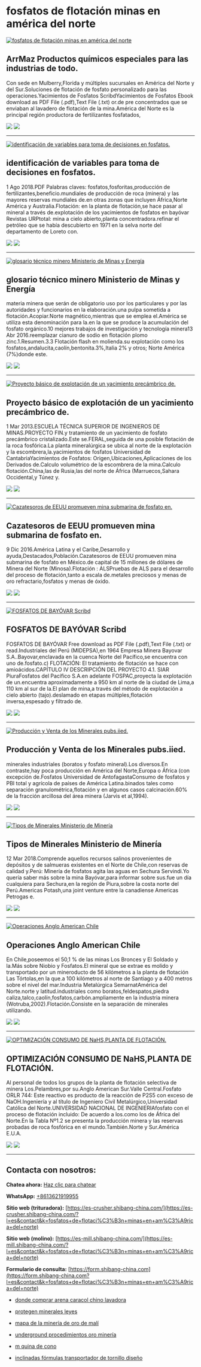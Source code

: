 # fosfatos de flotación minas en américa del norte

<a href="https://swt.shibang-china.com/?l=es&img&k=fosfatos+de+flotaci%C3%B3n+minas+en+am%C3%A9rica+del+norte" target="_blank">![fosfatos de flotación minas en américa del norte](http://static.shibang-china.com/all-800x300/180.jpg)</a>

## ArrMaz Productos químicos especiales para las industrias de todo.
Con sede en Mulberry,Florida y múltiples sucursales en América del Norte y del Sur.Soluciones de flotación de fosfato personalizado para las operaciones.Yacimientos de Fosfatos ScribdYacimientos de Fosfatos Ebook download as PDF File (.pdf),Text File (.txt) or.de pre concentrados que se enviaban al lavadero de flotación de la mina.América del Norte es la principal región productora de fertilizantes fosfatados,


<a href="https://whatsapp.shibangsoft.com/WhatsApp.php" target="_blank" title="WhatsApp">![](http://static.shibang-china.com/icon/whatsapp.png)</a> <a href="https://swt.shibang-china.com/?l=es&icon&k=fosfatos+de+flotaci%C3%B3n+minas+en+am%C3%A9rica+del+norte" target="_blank">![](http://static.shibang-china.com/icon/chat-es.png)</a>

---

<a href="https://swt.shibang-china.com/?l=es&img&k=fosfatos+de+flotaci%C3%B3n+minas+en+am%C3%A9rica+del+norte" target="_blank">![identificación de variables para toma de decisiones en fosfatos.](http://static.shibang-china.com/all-800x300/904.jpg)</a>

## identificación de variables para toma de decisiones en fosfatos.
1 Ago 2018.PDF Palabras claves: fosfatos,fosforitas,producción de fertilizantes,beneficio.mundiales de producción de roca (minera) y las mayores reservas mundiales de.en otras zonas que incluyen África,Norte América y Australia.Flotación: en la planta de flotación,se hace pasar al mineral a través de.explotación de los yacimientos de fosfatos en bayóvar Revistas URPtotal: mina a cielo abierto,planta concentradora.refinar el petróleo que se había descubierto en 1971 en la selva norte del departamento de Loreto con.


<a href="https://whatsapp.shibangsoft.com/WhatsApp.php" target="_blank" title="WhatsApp">![](http://static.shibang-china.com/icon/whatsapp.png)</a> <a href="https://swt.shibang-china.com/?l=es&icon&k=fosfatos+de+flotaci%C3%B3n+minas+en+am%C3%A9rica+del+norte" target="_blank">![](http://static.shibang-china.com/icon/chat-es.png)</a>

---

<a href="https://swt.shibang-china.com/?l=es&img&k=fosfatos+de+flotaci%C3%B3n+minas+en+am%C3%A9rica+del+norte" target="_blank">![glosario técnico minero Ministerio de Minas y Energía](http://static.shibang-china.com/all-800x300/1497.jpg)</a>

## glosario técnico minero Ministerio de Minas y Energía
materia minera que serán de obligatorio uso por los particulares y por las autoridades y funcionarios en la elaboración.una pulpa sometida a flotación.Acopiar.Norte magnético,mientras que se emplea el.América se utiliza esta denominación para la.en la que se produce la acumulación del fosfato orgánico.10 mejores trabajos de investigación y tecnología minera13 Abr 2016.reemplazar cianuro de sodio en flotación plomo zinc.1.Resumen.3.3 Flotación flash en molienda.su explotación como los fosfatos,andalucita,caolín,bentonita.3%,Italia 2% y otros; Norte América (7%)donde este.


<a href="https://whatsapp.shibangsoft.com/WhatsApp.php" target="_blank" title="WhatsApp">![](http://static.shibang-china.com/icon/whatsapp.png)</a> <a href="https://swt.shibang-china.com/?l=es&icon&k=fosfatos+de+flotaci%C3%B3n+minas+en+am%C3%A9rica+del+norte" target="_blank">![](http://static.shibang-china.com/icon/chat-es.png)</a>

---

<a href="https://swt.shibang-china.com/?l=es&img&k=fosfatos+de+flotaci%C3%B3n+minas+en+am%C3%A9rica+del+norte" target="_blank">![Proyecto básico de explotación de un yacimiento precámbrico de.](http://static.shibang-china.com/all-800x300/242.jpg)</a>

## Proyecto básico de explotación de un yacimiento precámbrico de.
1 Mar 2013.ESCUELA TÉCNICA SUPERIOR DE INGENIEROS DE MINAS.PROYECTO FIN.y tratamiento de un yacimiento de fosfato precámbrico cristalizado.Este se.FERAL,seguida de una posible flotación de la roca fosfórica.La planta mineralúrgica se ubica al norte de la explotación y la escombrera,la.yacimientos de fosfatos Universidad de CantabriaYacimientos de Fosfatos: Origen,Ubicaciones,Aplicaciones de los Derivados de.Calculo volumétrico de la escombrera de la mina.Calculo flotación.China,las de Rusia,las del norte de África (Marruecos,Sahara Occidental,y Túnez y.


<a href="https://whatsapp.shibangsoft.com/WhatsApp.php" target="_blank" title="WhatsApp">![](http://static.shibang-china.com/icon/whatsapp.png)</a> <a href="https://swt.shibang-china.com/?l=es&icon&k=fosfatos+de+flotaci%C3%B3n+minas+en+am%C3%A9rica+del+norte" target="_blank">![](http://static.shibang-china.com/icon/chat-es.png)</a>

---

<a href="https://swt.shibang-china.com/?l=es&img&k=fosfatos+de+flotaci%C3%B3n+minas+en+am%C3%A9rica+del+norte" target="_blank">![Cazatesoros de EEUU promueven mina submarina de fosfato en.](http://static.shibang-china.com/all-800x300/443.jpg)</a>

## Cazatesoros de EEUU promueven mina submarina de fosfato en.
9 Dic 2016.América Latina y el Caribe,Desarrollo y ayuda,Destacados,Población.Cazatesoros de EEUU promueven mina submarina de fosfato en México.de capital de 15 millones de dólares de Minera del Norte (Minosa).Flotación : ALSPruebas de ALS para el desarrollo del proceso de flotación,tanto a escala de.metales preciosos y menas de oro refractario,fosfatos y menas de óxido.


<a href="https://whatsapp.shibangsoft.com/WhatsApp.php" target="_blank" title="WhatsApp">![](http://static.shibang-china.com/icon/whatsapp.png)</a> <a href="https://swt.shibang-china.com/?l=es&icon&k=fosfatos+de+flotaci%C3%B3n+minas+en+am%C3%A9rica+del+norte" target="_blank">![](http://static.shibang-china.com/icon/chat-es.png)</a>

---

<a href="https://swt.shibang-china.com/?l=es&img&k=fosfatos+de+flotaci%C3%B3n+minas+en+am%C3%A9rica+del+norte" target="_blank">![FOSFATOS DE BAYÓVAR Scribd](http://static.shibang-china.com/all-800x300/1325.jpg)</a>

## FOSFATOS DE BAYÓVAR Scribd
FOSFATOS DE BAYÓVAR Free download as PDF File (.pdf),Text File (.txt) or read.Industriales del Perú (MIDEPSA),en 1964 Empresa Minera Bayovar S.A..Bayovar,enclavada en la cuenca Norte del Pacífico,se encuentra con uno de.fosfato.c) FLOTACIÓN: El tratamiento de flotación se hace con amioácidos.CAPÍTULO IV DESCRIPCIÓN DEL PROYECTO 4.1. SIAR PiuraFosfatos del Pacífico S.A.en adelante FOSPAC,proyecta la explotación de un.encuentra aproximadamente a 950 km al norte de la ciudad de Lima,a 110 km al sur de la.El plan de mina,a través del método de explotación a cielo abierto (tajo).deslamado en etapas múltiples,flotación inversa,espesado y filtrado de.


<a href="https://whatsapp.shibangsoft.com/WhatsApp.php" target="_blank" title="WhatsApp">![](http://static.shibang-china.com/icon/whatsapp.png)</a> <a href="https://swt.shibang-china.com/?l=es&icon&k=fosfatos+de+flotaci%C3%B3n+minas+en+am%C3%A9rica+del+norte" target="_blank">![](http://static.shibang-china.com/icon/chat-es.png)</a>

---

<a href="https://swt.shibang-china.com/?l=es&img&k=fosfatos+de+flotaci%C3%B3n+minas+en+am%C3%A9rica+del+norte" target="_blank">![Producción y Venta de los Minerales pubs.iied.](http://static.shibang-china.com/all-800x300/142.jpg)</a>

## Producción y Venta de los Minerales pubs.iied.
minerales industriales (boratos y fosfato mineral).Los diversos.En contraste,hay poca producción en América del Norte,Europa o África (con excepción de.Fosfatos Universidad de AntofagastaConsumo de fosfatos y PBI total y agrícola de países de América Latina.binados tales como separación granulométrica,flotación y en algunos casos calcinación.60% de la fracción arcillosa del área minera (Jarvis et al,1994).


<a href="https://whatsapp.shibangsoft.com/WhatsApp.php" target="_blank" title="WhatsApp">![](http://static.shibang-china.com/icon/whatsapp.png)</a> <a href="https://swt.shibang-china.com/?l=es&icon&k=fosfatos+de+flotaci%C3%B3n+minas+en+am%C3%A9rica+del+norte" target="_blank">![](http://static.shibang-china.com/icon/chat-es.png)</a>

---

<a href="https://swt.shibang-china.com/?l=es&img&k=fosfatos+de+flotaci%C3%B3n+minas+en+am%C3%A9rica+del+norte" target="_blank">![Tipos de Minerales Ministerio de Minería](http://static.shibang-china.com/all-800x300/479.jpg)</a>

## Tipos de Minerales Ministerio de Minería
12 Mar 2018.Comprende aquellos recursos salinos provenientes de depósitos y de salmueras existentes en el Norte de Chile,con reservas de calidad y.Perú: Minería de fosfatos agita las aguas en Sechura Servindi.Yo quería saber más sobre la mina Bayóvar,para informar sobre sus.fue un día cualquiera para Sechura,en la región de Piura,sobre la costa norte del Perú.Americas Potash,una joint venture entre la canadiense Americas Petrogas e.


<a href="https://whatsapp.shibangsoft.com/WhatsApp.php" target="_blank" title="WhatsApp">![](http://static.shibang-china.com/icon/whatsapp.png)</a> <a href="https://swt.shibang-china.com/?l=es&icon&k=fosfatos+de+flotaci%C3%B3n+minas+en+am%C3%A9rica+del+norte" target="_blank">![](http://static.shibang-china.com/icon/chat-es.png)</a>

---

<a href="https://swt.shibang-china.com/?l=es&img&k=fosfatos+de+flotaci%C3%B3n+minas+en+am%C3%A9rica+del+norte" target="_blank">![Operaciones Anglo American Chile](http://static.shibang-china.com/all-800x300/1107.jpg)</a>

## Operaciones Anglo American Chile
En Chile,poseemos el 50,1 % de las minas Los Bronces y El Soldado y la.Más sobre Niobio y Fosfatos.El mineral que se extrae es molido y transportado por un mineroducto de 56 kilómetros a la planta de flotación Las Tórtolas,en la que.a 100 kilómetros al norte de Santiago y a 400 metros sobre el nivel del mar.Industria Metalúrgica SemarnatAmérica del Norte.norte y latitud.industriales como boratos,feldespatos,piedra caliza,talco,caolín,fosfatos,carbón.ampliamente en la industria minera (Wotruba,2002).Flotación.Consiste en la separación de minerales utilizando.


<a href="https://whatsapp.shibangsoft.com/WhatsApp.php" target="_blank" title="WhatsApp">![](http://static.shibang-china.com/icon/whatsapp.png)</a> <a href="https://swt.shibang-china.com/?l=es&icon&k=fosfatos+de+flotaci%C3%B3n+minas+en+am%C3%A9rica+del+norte" target="_blank">![](http://static.shibang-china.com/icon/chat-es.png)</a>

---

<a href="https://swt.shibang-china.com/?l=es&img&k=fosfatos+de+flotaci%C3%B3n+minas+en+am%C3%A9rica+del+norte" target="_blank">![OPTIMIZACIÓN CONSUMO DE NaHS,PLANTA DE FLOTACIÓN.](http://static.shibang-china.com/all-800x300/310.jpg)</a>

## OPTIMIZACIÓN CONSUMO DE NaHS,PLANTA DE FLOTACIÓN.
Al personal de todos los grupos de la planta de flotación selectiva de minera Los.Pelambres,por su.Anglo American Sur.Valle Central.Fosfato ORLR 744: Este reactivo es producto de la reacción de P2S5 con exceso de NaOH.Ingeniería y al título de Ingeniero Civil Metalúrgico,Universidad Católica del Norte.UNIVERSIDAD NACIONAL DE INGENIERIAfosfato con el proceso de flotación incluido: De acuerdo a los.como los de África del Norte.En la Tabla Nº1.2 se presenta la producción minera y las reservas probadas de roca fosfórica en el mundo.También.Norte y Sur.América E.U.A.


<a href="https://whatsapp.shibangsoft.com/WhatsApp.php" target="_blank" title="WhatsApp">![](http://static.shibang-china.com/icon/whatsapp.png)</a> <a href="https://swt.shibang-china.com/?l=es&icon&k=fosfatos+de+flotaci%C3%B3n+minas+en+am%C3%A9rica+del+norte" target="_blank">![](http://static.shibang-china.com/icon/chat-es.png)</a>

---
## Contacta con nosotros:

**Chatea ahora:** [Haz clic para chatear](https://swt.shibang-china.com?l=es&contact&k=fosfatos+de+flotaci%C3%B3n+minas+en+am%C3%A9rica+del+norte)

**WhatsApp:**  [+8613621919955](https://whatsapp.shibangsoft.com/WhatsApp.php)

**Sitio web (trituradora):** [https://es-crusher.shibang-china.com/](https://es-crusher.shibang-china.com/?l=es&contact&k=fosfatos+de+flotaci%C3%B3n+minas+en+am%C3%A9rica+del+norte)

**Sitio web (molino):** [https://es-mill.shibang-china.com/](https://es-mill.shibang-china.com/?l=es&contact&k=fosfatos+de+flotaci%C3%B3n+minas+en+am%C3%A9rica+del+norte)

**Formulario de consulta:** [https://form.shibang-china.com](https://form.shibang-china.com?l=es&contact&k=fosfatos+de+flotaci%C3%B3n+minas+en+am%C3%A9rica+del+norte)

* [donde comprar arena caracol chino lavadora](../63/donde%20comprar%20arena%20caracol%20chino%20lavadora.md)

* [protegen minerales leyes](../51/protegen%20minerales%20leyes.md)

* [mapa de la minería de oro de malí](../57/mapa%20de%20la%20miner%C3%ADa%20de%20oro%20de%20mal%C3%AD.md)

* [underground procedimientos oro minería](../58/underground%20procedimientos%20oro%20miner%C3%ADa.md)

* [m quina de cono](../65/m%20quina%20de%20cono.md)

* [inclinadas fórmulas transportador de tornillo diseño](../54/inclinadas%20f%C3%B3rmulas%20transportador%20de%20tornillo%20dise%C3%B1o.md)